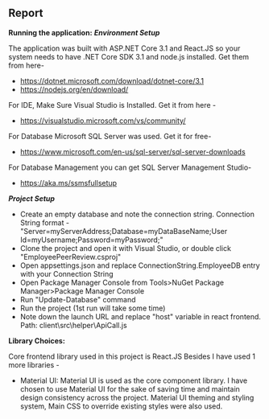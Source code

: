 ## Report

**Running the application:**
**_Environment Setup_**

The application was built with ASP.NET Core 3.1 and React.JS so your system needs to have .NET Core SDK 3.1 and node.js installed.
Get them from here-

- https://dotnet.microsoft.com/download/dotnet-core/3.1
- https://nodejs.org/en/download/

For IDE, Make Sure Visual Studio is Installed. Get it from here -

- https://visualstudio.microsoft.com/vs/community/

For Database Microsoft SQL Server was used. Get it for free-

- https://www.microsoft.com/en-us/sql-server/sql-server-downloads

For Database Management you can get SQL Server Management Studio-

- https://aka.ms/ssmsfullsetup

**_Project Setup_**

- Create an empty database and note the connection string.
  Connection String format -
  "Server=myServerAddress;Database=myDataBaseName;User Id=myUsername;Password=myPassword;"
- Clone the project and open it with Visual Studio, or double click "EmployeePeerReview.csproj"
- Open appsettings.json and replace ConnectionString.EmployeeDB entry with your Connection String
- Open Package Manager Console from Tools>NuGet Package Manager>Package Manager Console
- Run "Update-Database" command
- Run the project (1st run will take some time)
- Note down the launch URL and replace "host" variable in react frontend.
  Path: client\src\helper\ApiCall.js

**Library Choices:**

Core frontend library used in this project is React.JS
Besides I have used 1 more libraries -

- Material UI:
  Material UI is used as the core component library. I have chosen to use Material UI for the sake of saving time and maintain design consistency across the project. Material UI theming and styling system, Main CSS to override existing styles were also used.
